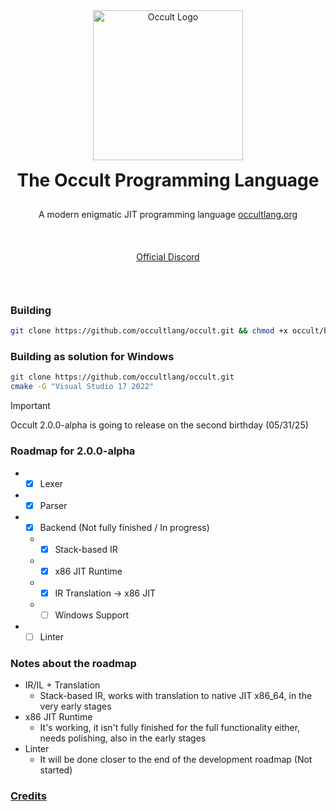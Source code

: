 <div align="center" style="display: grid; place-items: center; gap: 10px;">
  <a href="https://occultlang.org/" target="_blank">
    <img src="occult_circle.svg" width="240" alt="Occult Logo">
  </a>
  <h1 style="margin: 5px;">The Occult Programming Language</h1>
  <p align="center">A modern enigmatic JIT programming language <a href="https://occultlang.org" target="_blank">occultlang.org</a></p> <br>
  <a href="https://discord.gg/ptUACmpg3Z" target="_blank">Official Discord</a> <br><br>
</div>

### Building
```bash
git clone https://github.com/occultlang/occult.git && chmod +x occult/build.sh && ./occult/build.sh
```

### Building as solution for Windows
```bash
git clone https://github.com/occultlang/occult.git
cmake -G "Visual Studio 17 2022"
```

> [!IMPORTANT]
> Occult 2.0.0-alpha is going to release on the second birthday (05/31/25) 

### Roadmap for 2.0.0-alpha
- - [x] Lexer
- - [x] Parser
- - [x] Backend (Not fully finished / In progress)
  - - [x] Stack-based IR 
  - - [x] x86 JIT Runtime
  - - [x] IR Translation -> x86 JIT
  - - [ ] Windows Support 
- - [ ] Linter
 
### Notes about the roadmap
- IR/IL + Translation
  - Stack-based IR, works with translation to native JIT x86_64, in the very early stages
- x86 JIT Runtime
  - It's working, it isn't fully finished for the full functionality either, needs polishing, also in the early stages
- Linter
  - It will be done closer to the end of the development roadmap (Not started)

### [Credits](https://github.com/occultlang/occult/blob/main/CREDITS.md)
